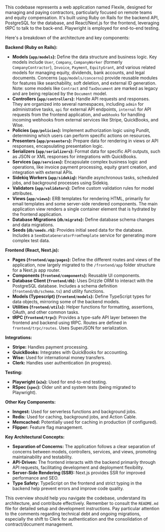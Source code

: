 This codebase represents a web application named Flexile, designed for managing and paying contractors, particularly focused on remote teams and equity compensation. It's built using Ruby on Rails for the backend API, PostgreSQL for the database, and React/Next.js for the frontend, leveraging tRPC to talk to the back-end. Playwright is employed for end-to-end testing.

Here's a breakdown of the architecture and key components:

**Backend (Ruby on Rails):**

- **Models (`app/models`):** Define the data structure and business logic. Key models include `User`, `Company`, `CompanyWorker` (formerly `CompanyContractor`), `Invoice`, `Payment`, `EquityGrant`, and various related models for managing equity, dividends, bank accounts, and legal documents. Concerns (`app/models/concerns`) provide reusable modules for features like searchability, soft deletion, and external ID generation. Note: some models like `Contract` and `TaxDocument` are marked as legacy and are being replaced by the `Document` model.
- **Controllers (`app/controllers`):** Handle API requests and responses. They are organized into several namespaces, including `admin` for administrative tasks, `api` for external API endpoints, `internal` for API requests from the frontend application, and `webhooks` for handling incoming webhooks from external services like Stripe, QuickBooks, and Wise.
- **Policies (`app/policies`):** Implement authorization logic using Pundit, determining which users can perform specific actions on resources.
- **Presenters (`app/presenters`):** Prepare data for rendering in views or API responses, encapsulating presentation logic.
- **Serializers (`app/serializers`):** Format data for specific API outputs, such as JSON or XML responses for integrations with QuickBooks.
- **Services (`app/services`):** Encapsulate complex business logic and operations, like invoice payment processing, equity grant creation, and integration with external APIs.
- **Sidekiq Workers (`app/sidekiq`):** Handle asynchronous tasks, scheduled jobs, and background processes using Sidekiq.
- **Validators (`app/validators`):** Define custom validation rules for model attributes.
- **Views (`app/views`):** ERB templates for rendering HTML, primarily for email templates and some server-side rendered components. The main application view renders a single container element that is hydrated by the frontend application.
- **Database Migrations (`db/migrate`):** Define database schema changes and data migrations.
- **Seeds (`db/seeds.rb`):** Provides initial seed data for the database. Includes a `SeedDataGeneratorFromTemplate` service for generating more complex test data.

**Frontend (React, Next.js):**

- **Pages (`frontend/app/pages`):** Define the different routes and views of the application, now largely migrated to the `/frontend/app` folder structure for a Next.js app router.
- **Components (`frontend/components`):** Reusable UI components.
- **Database Client (`frontend/db`):** Uses Drizzle ORM to interact with the PostgreSQL database. Includes a schema definition (`frontend/db/schema.ts`) and utility functions.
- **Models (Typescript) (`frontend/models`):** Define TypeScript types for data objects, mirroring some of the backend models.
- **Utilities (`frontend/utils`):** Helper functions for formatting, assertions, OAuth, and other common tasks.
- **tRPC (`frontend/trpc`):** Provides a type-safe API layer between the frontend and backend using tRPC. Routes are defined in `frontend/trpc/routes`. Uses SuperJSON for serialization.

**Integrations:**

- **Stripe:** Handles payment processing.
- **QuickBooks:** Integrates with QuickBooks for accounting.
- **Wise:** Used for international money transfers.
- **Clerk:** Handles user authentication (in progress).

**Testing:**

- **Playwright (`e2e`):** Used for end-to-end testing.
- **RSpec (`spec`):** Older unit and system tests (being migrated to Playwright).

**Other Key Components:**

- **Inngest:** Used for serverless functions and background jobs.
- **Redis:** Used for caching, background jobs, and Action Cable.
- **Memcached:** Potentially used for caching in production (if configured).
- **Flipper:** Feature flag management.

**Key Architectural Concepts:**

- **Separation of Concerns:** The application follows a clear separation of concerns between models, controllers, services, and views, promoting maintainability and testability.
- **API-Driven:** The frontend interacts with the backend primarily through API requests, facilitating development and deployment flexibility.
- **Server-Side Rendering (SSR):** Next.js provides SSR for improved performance and SEO.
- **Type Safety:** TypeScript on the frontend and strict typing in the backend help prevent errors and improve code quality.

This overview should help you navigate the codebase, understand its architecture, and contribute effectively. Remember to consult the `README.md` file for detailed setup and development instructions. Pay particular attention to the comments regarding technical debt and ongoing migrations, especially the shift to Clerk for authentication and the consolidation of contract/document management.
